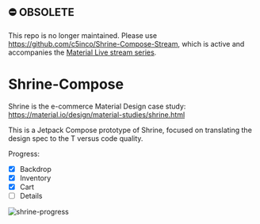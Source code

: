 ## ⛔️ OBSOLETE

This repo is no longer maintained. Please use https://github.com/c5inco/Shrine-Compose-Stream, which is active and accompanies the [Material Live stream series](https://www.youtube.com/playlist?list=PLsoLz-E4Os4UMUXAuhpXaQzN4d8B9mQqV).

# Shrine-Compose

Shrine is the e-commerce Material Design case study: https://material.io/design/material-studies/shrine.html

This is a Jetpack Compose prototype of Shrine, focused on translating the design spec to the T versus code quality.

Progress:

- [x] Backdrop
- [x] Inventory
- [x] Cart
- [ ] Details

![shrine-progress](https://user-images.githubusercontent.com/1253402/116843260-3ead8200-ab94-11eb-8bba-052916c62a10.gif)
